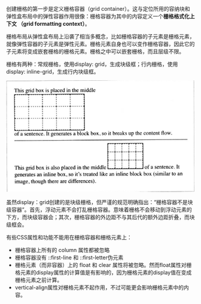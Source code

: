 创建栅格的第一步是定义栅格容器（grid container）。这与定位所用的容纳块和弹性盒布局中的弹性容器作用很像：栅格容器为其中的内容定义一个**栅格格式化上下文 （grid formatting context）**。

栅格布局从弹性盒布局上沿袭了相当多概念，比如栅格容器的子元素是栅格元素，就像弹性容器的子元素是弹性元素。栅格元素自身也可以变作栅格容器，因此它的子元素将变成嵌套栅格的栅格元素。栅格之中可以嵌套栅格，而且层级不限。

栅格有两种：常规栅格，使用display: grid，生成块级框；行内栅格，使用display: inline-grid，生成行内块级框。

![](常规和行内栅格.png)

虽然display：grid创建的是块级栅格，但严谨的规范明确指出：“栅格容器不是块级容器”。首先，浮动元素不会打乱栅格容器。意味着栅格不会移动到浮动元素的下方，而块级容器会；其次，栅格容器的外边距不与其后代的额外边距折叠，而块级框会。

有些CSS属性和功能不能用在栅格容器和栅格元素上：

* 栅格容器上所有的 column 属性都被忽略
* 栅格容器没有 ::first-line 和 ::first-letter伪元素
* 栅格元素（而非容器）上的 float 和 clear 属性将被忽略。然而float属性对栅格元素的display属性的计算值是有影响的，因为栅格元素的display值在变成栅格元素之前计算。
* vertical-align属性对栅格元素不起作用，不过可能更会影响栅格元素中的内容。
